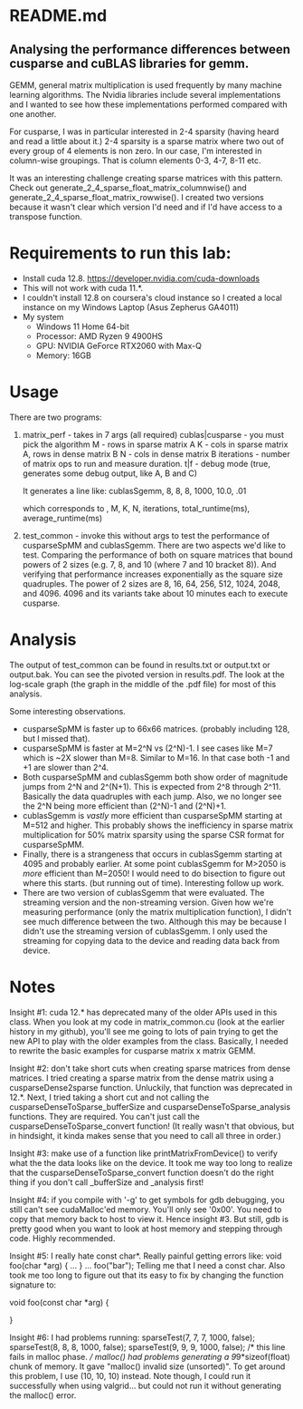 # README.md

## Analysing the performance differences between cusparse and cuBLAS libraries for gemm.

GEMM, general matrix multiplication is used frequently by many machine learning algorithms.
The Nvidia libraries include several implementations and I wanted to see how these implementations
performed compared with one another.

For cusparse, I was in particular interested in 2-4 sparsity (having heard and read a little about
it.)  2-4 sparsity is a sparse matrix where two out of every group of 4 elements is non zero.  In our
case, I'm interested in column-wise groupings.  That is column elements 0-3, 4-7, 8-11 etc.

It was an interesting challenge creating sparse matrices with this pattern.  Check out 
generate_2_4_sparse_float_matrix_columnwise() and generate_2_4_sparse_float_matrix_rowwise().
I created two versions because it wasn't clear which version I'd need and if I'd have access to a
transpose function.

# Requirements to run this lab:
- Install cuda 12.8. https://developer.nvidia.com/cuda-downloads
- This will not work with cuda 11.*.
- I couldn't install 12.8 on coursera's cloud instance so I created a local instance on my Windows Laptop (Asus Zepherus GA4011)
- My system
    * Windows 11 Home 64-bit
    * Processor: AMD Ryzen 9 4900HS
    * GPU: NVIDIA GeForce RTX2060 with Max-Q
    * Memory: 16GB


# Usage
There are two programs:

1. matrix_perf - takes in 7 args (all required)
   cublas|cusparse - you must pick the algorithm
   M - rows in sparse matrix A
   K - cols in sparse matrix A, rows in dense matrix B
   N - cols in dense matrix B
   iterations - number of matrix ops to run and measure duration.
   t|f - debug mode (true, generates some debug output, like A, B and C)

   It generates a line like:
   cublasSgemm, 8, 8, 8, 1000, 10.0, .01

   which corresponds to <algorithm>, M, K, N, iterations, total_runtime(ms), average_runtime(ms)

2. test_common - invoke this without args to test the performance of cusparseSpMM and cublasSgemm.
There are two aspects we'd like to test. Comparing the performance of both on square matrices
that bound powers of 2 sizes (e.g. 7, 8, and 10 (where 7 and 10 bracket 8)).  And verifying that performance increases exponentially as the square size quadruples.
The power of 2 sizes are 8, 16, 64, 256, 512, 1024, 2048, and 4096.  4096 and its variants take about 10 minutes each to execute cusparse.

# Analysis 

The output of test_common can be found in results.txt or output.txt or output.bak.
You can see the pivoted version in results.pdf.
The look at the log-scale graph (the graph in the middle of the .pdf file) for most of this analysis.

Some interesting observations.
* cusparseSpMM is faster up to 66x66 matrices. (probably including 128, but I missed that).
* cusparseSpMM is faster at M=2^N vs (2^N)-1.  I see cases like M=7 which is ~2X slower than M=8.  Similar to M=16.  In that case both -1 and +1 are slower than 2^4.
* Both cusparseSpMM and cublasSgemm both show order of magnitude jumps from 2^N and 2^(N+1).  This is expected from 2^8 through 2^11. Basically the data quadruples with each jump.  Also, we no longer see the 2^N being more efficient than (2^N)-1 and (2^N)+1.  
* cublasSgemm is *vastly* more efficient than cusparseSpMM starting at M=512 and higher.  This probably shows the inefficiency in sparse matrix multiplication for 50% matrix sparsity using the sparse CSR format for cusparseSpMM.
* Finally, there is a strangeness that occurs in cublasSgemm starting at 4095 and probably earlier.  At some point cublasSgemm for M>2050 is *more* efficient than M=2050!  I would need to do bisection to figure out where this starts. (but running out of time).  Interesting follow up work.
* There are two version of cublasSgemm that were evaluated. The streaming version and the non-streaming version.  Given how we're measuring performance (only the matrix multiplication function), I didn't see much difference between the two. Although this may be because I didn't use the streaming version of cublasSgemm.  I only used the streaming for copying data to the device and reading data back from device.

# Notes

Insight #1: cuda 12.* has deprecated many of the older APIs used in this class.  When you look at
my code in matrix_common.cu (look at the earlier history in my github), you'll see me going to lots 
of pain trying to get the new API to play with the older examples from the class.  Basically, I
needed to rewrite the basic examples for cusparse matrix x matrix GEMM.

Insight #2: don't take short cuts when creating sparse matrices from dense matrices.  I tried
creating a sparse matrix from the dense matrix using a cusparseDense2sparse function.  Unluckily,
that function was deprecated in 12.*.  Next, I tried taking a short cut and not calling the cusparseDenseToSparse_bufferSize and cusparseDenseToSparse_analysis functions.  They are required.
You can't just call the cusparseDenseToSparse_convert function! (It really wasn't that obvious, but
in hindsight, it kinda makes sense that you need to call all three in order.)

Insight #3: make use of a function like printMatrixFromDevice() to verify what the the data looks
like on the device.  It took me way too long to realize that the cusparseDenseToSparse_convert
function doesn't do the right thing if you don't call _bufferSize and _analysis first!  

Insight #4: if you compile with '-g' to get symbols for gdb debugging, you still can't see
cudaMalloc'ed memory.  You'll only see '0x00'.  You need to copy that memory back to host to view it.
Hence insight #3. But still, gdb is pretty good when you want to look at host memory and stepping
through code.  Highly recommended.

Insight #5:  I really hate const char*.  Really painful getting errors like:
void foo(char *arg) {
    ...
}
...
  foo("bar");
Telling me that I need a const char.  Also took me too long to figure out that its easy to fix by
changing the function signature to:

void foo(const char *arg) {

}

Insight #6: I had problems running:
    sparseTest(7, 7, 7, 1000, false);
    sparseTest(8, 8, 8, 1000, false);
    sparseTest(9, 9, 9, 1000, false); /* this line fails in malloc phase. */
malloc() had problems generating a 9*9*sizeof(float) chunk of memory.  It gave "malloc() invalid 
size (unsorted)".  To get around this problem, I use (10, 10, 10) instead.  Note though, I could run
it successfully when using valgrid... but could not run it without generating the malloc() error.






